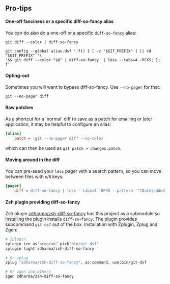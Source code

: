 ## Pro-tips

#### One-off fanciness or a specific diff-so-fancy alias

You can do also do a one-off or a specific `diff-so-fancy` alias:
```shell
git diff --color | diff-so-fancy

git config --global alias.dsf '!f() { [ -z "$GIT_PREFIX" ] || cd "$GIT_PREFIX" '\
'&& git diff --color "$@" | diff-so-fancy  | less --tabs=4 -RFXS; }; f'
```

#### Opting-out

Sometimes you will want to bypass diff-so-fancy. Use `--no-pager` for that:

```shell
git --no-pager diff
```

#### Raw patches

As a shortcut for a 'normal' diff to save as a patch for emailing or later
application, it may be helpful to configure an alias:
```ini
[alias]
    patch = !git --no-pager diff --no-color
```
which can then be used as `git patch > changes.patch`.

#### Moving around in the diff

You can pre-seed your `less` pager with a search pattern, so you can move
between files with `n`/`N` keys:
```ini
[pager]
    diff = diff-so-fancy | less --tabs=4 -RFXS --pattern '^(Date|added|deleted|modified): '
```

#### Zsh plugin providing diff-so-fancy

Zsh plugin [zdharma/zsh-diff-so-fancy](https://github.com/zdharma/zsh-diff-so-fancy) has this
project as a submodule so installing the plugin installs `diff-so-fancy`. The plugin provides
subcommand `git dsf` out of the box. Installation with Zplugin, Zplug and Zgen:

```zsh
# Zplugin
zplugin ice as"program" pick"bin/git-dsf"
zplugin light zdharma/zsh-diff-so-fancy

# Or zplug
zplug "zdharma/zsh-diff-so-fancy", as:command, use:bin/git-dsf

# Or zgen and others
zgen zdharma/zsh-diff-so-fancy
```

